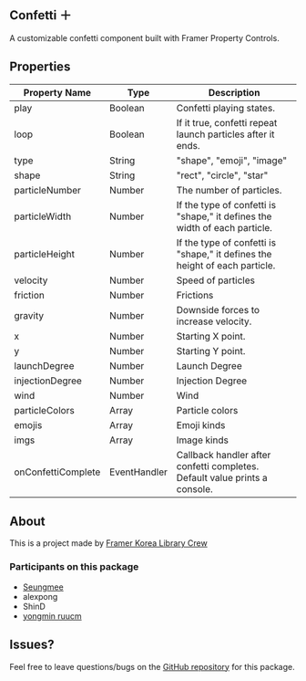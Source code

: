 ## Confetti ＋

A customizable confetti component built with Framer Property Controls.

## Properties

| Property Name      | Type         | Description                                                                 |
| ------------------ | ------------ | --------------------------------------------------------------------------- |
| play               | Boolean      | Confetti playing states.                                                    |
| loop               | Boolean      | If it true, confetti repeat launch particles after it ends.                 |
| type               | String       | "shape", "emoji", "image"                                                   |
| shape              | String       | "rect", "circle", "star"                                                    |
| particleNumber     | Number       | The number of particles.                                                    |
| particleWidth      | Number       | If the type of confetti is "shape," it defines the width of each particle.  |
| particleHeight     | Number       | If the type of confetti is "shape," it defines the height of each particle. |
| velocity           | Number       | Speed of particles                                                          |
| friction           | Number       | Frictions                                                                   |
| gravity            | Number       | Downside forces to increase velocity.                                       |
| x                  | Number       | Starting X point.                                                           |
| y                  | Number       | Starting Y point.                                                           |
| launchDegree       | Number       | Launch Degree                                                               |
| injectionDegree    | Number       | Injection Degree                                                            |
| wind               | Number       | Wind                                                                        |
| particleColors     | Array        | Particle colors                                                             |
| emojis             | Array        | Emoji kinds                                                                 |
| imgs               | Array        | Image kinds                                                                 |
| onConfettiComplete | EventHandler | Callback handler after confetti completes. Default value prints a console.  |

## About

This is a project made by [Framer Korea Library Crew](https://framerkorea.org)

### Participants on this package

- [Seungmee](https://seungmee-lee.com)
- alexpong
- ShinD
- [yongmin ruucm](https://harbor.school)

## Issues?

Feel free to leave questions/bugs on the [GitHub repository](https://github.com/ruucm/confetti-plus) for this package.
